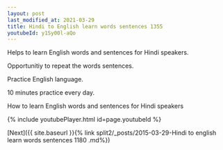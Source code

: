 ```yaml
---
layout: post
last_modified_at: 2021-03-29
title: Hindi to English learn words sentences 1355 
youtubeId: y1Sy00l-aQo
---
```

 
 
Helps to learn English words and sentences for Hindi speakers.

Opportunitiy to repeat the words sentences. 

Practice English language. 
 
10 minutes practice every day. 
 
How to learn English words and sentences for Hindi speakers 
 
{% include youtubePlayer.html id=page.youtubeId %}
 
 
[Next]({{ site.baseurl }}{% link  split2/_posts/2015-03-29-Hindi to english learn words sentences 1180 .md%})
 
